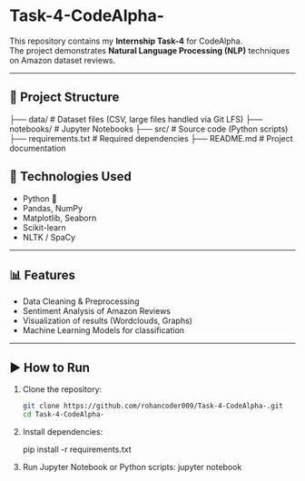 # Task-4-CodeAlpha-
This repository contains my **Internship Task-4** for CodeAlpha.  
The project demonstrates **Natural Language Processing (NLP)** techniques on Amazon dataset reviews.

---

## 📂 Project Structure
├── data/ # Dataset files (CSV, large files handled via Git LFS)
├── notebooks/ # Jupyter Notebooks
├── src/ # Source code (Python scripts)
├── requirements.txt # Required dependencies
├── README.md # Project documentation

## 🔧 Technologies Used
- Python 🐍
- Pandas, NumPy
- Matplotlib, Seaborn
- Scikit-learn
- NLTK / SpaCy

---

## 📊 Features
- Data Cleaning & Preprocessing  
- Sentiment Analysis of Amazon Reviews  
- Visualization of results (Wordclouds, Graphs)  
- Machine Learning Models for classification  

---

## ▶️ How to Run
1. Clone the repository:
   ```bash
   git clone https://github.com/rohancoder009/Task-4-CodeAlpha-.git
   cd Task-4-CodeAlpha-
2. Install dependencies:

    pip install -r requirements.txt
3. Run Jupyter Notebook or Python scripts:
    jupyter notebook
